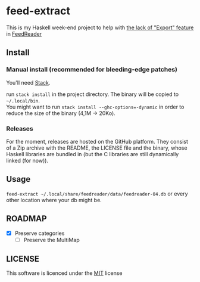 # feed-extract

This is my Haskell week-end project to help with [the lack of "Export" feature](https://github.com/jangernert/FeedReader/issues/334) in [FeedReader](https://jangernert.github.io/FeedReader/)

## Install

### Manual install (recommended for bleeding-edge patches)

You'll need [Stack](https://haskellstack.org).

run `stack install` in the project directory. The binary will be copied to `~/.local/bin`.  
You might want to run `stack install --ghc-options=-dynamic` in order to reduce the size of the binary (4,1M → 20Ko).

### Releases

For the moment, releases are hosted on the GitHub platform. They consist of a Zip archive with the README, the LICENSE file and the binary, whose Haskell
libraries are bundled in (but the C libraries are still dynamically linked (for now)).

## Usage

`feed-extract ~/.local/share/feedreader/data/feedreader-04.db` or every other location where your db might be.

## ROADMAP

- [x] Preserve categories
  - [ ] Preserve the MultiMap

## LICENSE

This software is licenced under the [MIT](LICENSE.md) license

